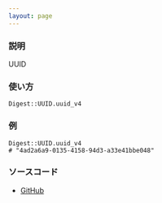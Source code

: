 ```yaml
---
layout: page
---
```

### 説明
UUID

### 使い方
    Digest::UUID.uuid_v4

### 例
    Digest::UUID.uuid_v4
    # "4ad2a6a9-0135-4158-94d3-a33e41bbe048"

### ソースコード
* [GitHub](https://github.com/rails/rails/blob/f33d52c95217212cbacc8d5e44b5a8e3cdc6f5b3/activesupport/lib/active_support/core_ext/digest/uuid.rb#L49)